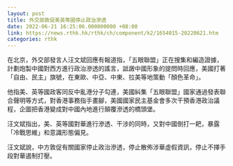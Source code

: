 ```yaml
---
layout: post
title: 外交部敦促美英等國停止政治滲透
date: 2022-06-21 16:25:06.000000000 +08:00
link: https://news.rthk.hk/rthk/ch/component/k2/1654015-20220621.htm
categories: rthk
---
```


在北京，外交部發言人汪文斌回應有報道指，「五眼聯盟」正在搜集和編造證據，計劃炮製中國對西方進行政治滲透的謠言，詆譭中國形象的提問時回應，美國打著「自由、民主」旗號，在東歐、中亞、中東、拉美等地策動「顏色革命」。

他指美、英等國政客同反中亂港分子勾連，美國糾集「五眼聯盟」國家通過發表聯合聲明等方式，對香港事務指手畫腳，美國國家民主基金會多次干預香港政治議程，企圖把香港變成對中國內地進行顛覆滲透的橋頭堡。

汪文斌指出，美、英等國對華進行滲透、干涉的同時，又對中國倒打一耙，暴露「冷戰思維」和意識形態偏見。

汪文斌說，中方敦促有關國家停止政治滲透，停止散佈涉華虛假資訊，停止不擇手段對華遏制打壓。
